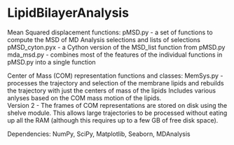 # LipidBilayerAnalysis

Mean Squared displacement functions:
  pMSD.py - a set of functions to compute the MSD of MD Analysis selections and lists of selections
  pMSD_cyton.pyx - a Cython version of the MSD_list function from pMSD.py
  mda_msd.py - combines most of the features of the individual functions in pMSD.py into a single function

Center of Mass (COM) representation functions and classes:
  MemSys.py - processes the trajectory and selection of the membrane lipids and
	      rebuilds the trajectory with just the centers of mass of the lipids
	      Includes various anlyses based on the COM mass motion of the lipids.	
	Version 2 - The frames of COM representations are stored on disk using the shelve module.
	            This allows large trajectories to be processed without eating up all the RAM 
                    (although this requires up to a few GB of free disk space).
				
Dependencies:
    NumPy,
    SciPy,
    Matplotlib,
    Seaborn,
    MDAnalysis
